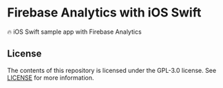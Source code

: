 # Firebase Analytics with iOS Swift
🔥 iOS Swift sample app with Firebase Analytics

## License
The contents of this repository is licensed under the GPL-3.0 license. See [LICENSE](LICENSE) for more information.
